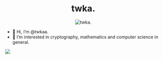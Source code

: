 <h1 align="center">twka.</h1>

<p align="center">
  <img src="https://github.com/twkaa/twkaa/assets/152020898/ec14473a-e3e7-49f5-9bc5-d4fe5e5883a4" alt="twka."/>
</p>


- 👋 Hi, I’m @twkaa.
- 👀 I’m interested in cryptography, mathematics and computer science in general.


![](https://komarev.com/ghpvc/?username=twkaa&style=for-the-badge)
